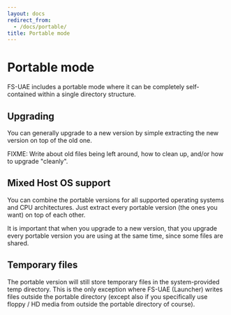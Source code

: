 ```yaml
---
layout: docs
redirect_from:
  - /docs/portable/
title: Portable mode
---
```


# Portable mode

FS-UAE includes a portable mode where it can be completely self-contained within a single directory structure.

## Upgrading

You can generally upgrade to a new version by simple extracting the new version on top of the old one.

FIXME: Write about old files being left around, how to clean up, and/or how to upgrade "cleanly".

## Mixed Host OS support

You can combine the portable versions for all supported operating systems and CPU architectures. Just extract every portable version (the ones you want) on top of each other.

It is important that when you upgrade to a new version, that you upgrade every portable version you are using at the same time, since some files are shared.

## Temporary files

The portable version will still store temporary files in the system-provided temp directory. This is the only exception where FS-UAE (Launcher) writes files outside the portable directory (except also if you specifically use floppy / HD media from outside the portable directory of course).
